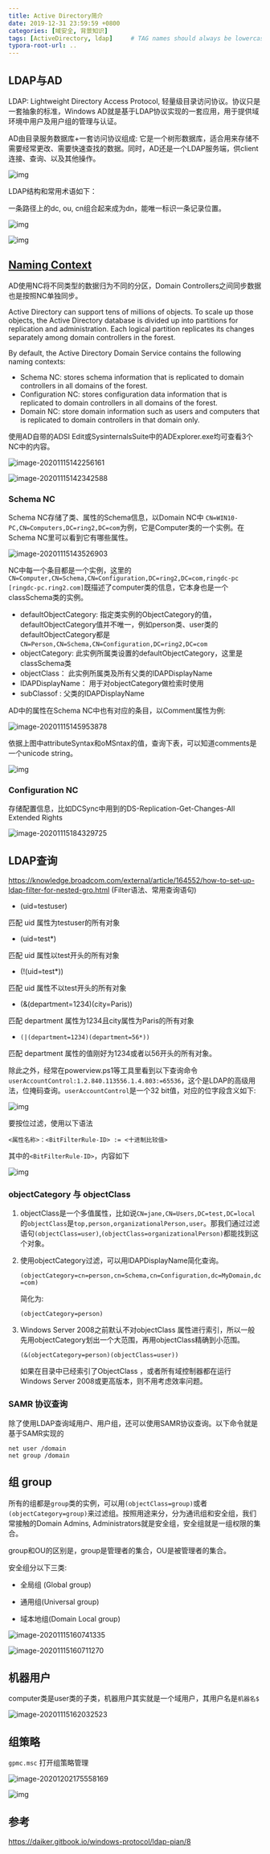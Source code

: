 ```yaml
---
title: Active Directory简介
date: 2019-12-31 23:59:59 +0800
categories: [域安全, 背景知识]
tags: [ActiveDirectory, ldap]     # TAG names should always be lowercase
typora-root-url: ..
---
```


## LDAP与AD

LDAP: Lightweight Directory Access Protocol, 轻量级目录访问协议。协议只是一套抽象的标准，Windows AD就是基于LDAP协议实现的一套应用，用于提供域环境中用户及用户组的管理与认证。

AD由目录服务数据库+一套访问协议组成: 它是一个树形数据库，适合用来存储不需要经常更改、需要快速查找的数据。同时，AD还是一个LDAP服务端，供client连接、查询、以及其他操作。



![img](/assets/img/clipboard-1605420337167.png)



LDAP结构和常用术语如下：

一条路径上的dc, ou, cn组合起来成为dn，能唯一标识一条记录位置。

![img](/assets/img/clipboard-1605420525589.png)



![img](/assets/img/clipboard-1605420543593.png)



## [Naming Context](https://en.wikipedia.org/wiki/Naming_Context)

AD使用NC将不同类型的数据归为不同的分区，Domain Controllers之间同步数据也是按照NC单独同步。

Active Directory can support tens of millions of objects. To scale up those objects, the Active Directory database is divided up into partitions for replication and administration. Each logical partition replicates its changes separately among domain controllers in the forest.

By default, the Active Directory Domain Service contains the following naming contexts:

- Schema NC: stores schema information that is replicated to domain controllers in all domains of the forest. 
- Configuration NC: stores configuration data information that is replicated to domain controllers in all domains of the forest.
- Domain NC: store domain information such as users and computers that is replicated to domain controllers in that domain only.

使用AD自带的ADSI Edit或SysinternalsSuite中的ADExplorer.exe均可查看3个NC中的内容。

![image-20201115142256161](/assets/img/image-20201115142256161.png)

![image-20201115142342588](/assets/img/image-20201115142342588.png)



### Schema NC

Schema NC存储了类、属性的Schema信息，以Domain NC中 `CN=WIN10-PC,CN=Computers,DC=ring2,DC=com`为例，它是Computer类的一个实例。在Schema NC里可以看到它有哪些属性。

![image-20201115143526903](/assets/img/image-20201115143526903.png)

NC中每一个条目都是一个实例，这里的`CN=Computer,CN=Schema,CN=Configuration,DC=ring2,DC=com,ringdc-pc [ringdc-pc.ring2.com]`既描述了computer类的信息，它本身也是一个classSchema类的实例。

- defaultObjectCategory:  指定类实例的ObjectCategory的值，defaultObjectCategory值并不唯一，例如person类、user类的defaultObjectCategory都是`CN=Person,CN=Schema,CN=Configuration,DC=ring2,DC=com`
- objectCategory: 此实例所属类设置的defaultObjectCategory，这里是classSchema类
- objectClass： 此实例所属类及所有父类的lDAPDisplayName
- lDAPDisplayName： 用于对objectCategory做检索时使用
- subClassof : 父类的lDAPDisplayName



AD中的属性在Schema NC中也有对应的条目，以Comment属性为例:

![image-20201115145953878](/assets/img/image-20201115145953878.png)



依据上图中attributeSyntax和oMSntax的值，查询下表，可以知道comments是一个unicode string。

![img](/assets/img/t01110de96a7eeb8a2d.png)



### Configuration NC

存储配置信息，比如DCSync中用到的DS-Replication-Get-Changes-All Extended Rights

![image-20201115184329725](/assets/img/image-20201115184329725.png)

## LDAP查询

https://knowledge.broadcom.com/external/article/164552/how-to-set-up-ldap-filter-for-nested-gro.html (Filter语法、常用查询语句)

- (uid=testuser)

匹配 uid 属性为testuser的所有对象

- (uid=test*)

匹配 uid 属性以test开头的所有对象

- (!(uid=test*))

匹配 uid 属性不以test开头的所有对象

- (&(department=1234)(city=Paris))

匹配 department 属性为1234且city属性为Paris的所有对象

- ```(|(department=1234)(department=56*))```

匹配 department 属性的值刚好为1234或者以56开头的所有对象。



除此之外，经常在powerview.ps1等工具里看到以下查询命令 `userAccountControl:1.2.840.113556.1.4.803:=65536`，这个是LDAP的高级用法，位掩码查询。`userAccountControl`是一个32 bit值，对应的位字段含义如下:

![img](/assets/img/t014df9519f018df4a7.png)



要按位过滤，使用以下语法

```
<属性名称>：<BitFilterRule-ID> := <十进制比较值>
```

其中的`<BitFilterRule-ID>`，内容如下

![img](/assets/img/t01a25c7551c331ecdc.png)



### objectCategory 与 objectClass

1. objectClass是一个多值属性，比如说`CN=jane,CN=Users,DC=test,DC=local`的`objectClass`是`top,person,organizationalPerson,user`。那我们通过过滤语句`(objectClass=user)`,`(objectClass=organizationalPerson)`都能找到这个对象。

2. 使用objectCategory过滤，可以用lDAPDisplayName简化查询。

   `(objectCategory=cn=person,cn=Schema,cn=Configuration,dc=MyDomain,dc=com)`

   简化为:

   `(objectCategory=person)`

3. Windows Server 2008之前默认不对objectClass 属性进行索引，所以一般先用objectCategory划出一个大范围，再用objectClass精确到小范围。

   `(&(objectCategory=person)(objectClass=user))`

   如果在目录中已经索引了ObjectClass ，或者所有域控制器都在运行Windows Server 2008或更高版本，则不用考虑效率问题。



### SAMR 协议查询

除了使用LDAP查询域用户、用户组，还可以使用SAMR协议查询。以下命令就是基于SAMR实现的

```
net user /domain
net group /domain
```



## 组 group

所有的组都是`group`类的实例，可以用`(objectClass=group)`或者`(objectCategory=group)`来过滤组。按照用途来分，分为通讯组和安全组，我们常接触的Domain Admins, Administrators就是安全组，安全组就是一组权限的集合。

group和OU的区别是，group是管理者的集合，OU是被管理者的集合。

安全组分以下三类:

- 全局组 (Global group)

- 通用组(Universal group)

- 域本地组(Domain Local group)

![image-20201115160741335](/assets/img/image-20201115160741335.png)

![image-20201115160711270](/assets/img/image-20201115160711270.png)





## 机器用户

computer类是user类的子类，机器用户其实就是一个域用户，其用户名是`机器名$`

![image-20201115162032523](/assets/img/image-20201115162032523.png)

## 组策略 

`gpmc.msc` 打开组策略管理

![image-20201202175558169](/assets/img/image-20201202175558169.png)

![img](/assets/img/t01a0593462f7373af7.png)





## 参考

https://daiker.gitbook.io/windows-protocol/ldap-pian/8


